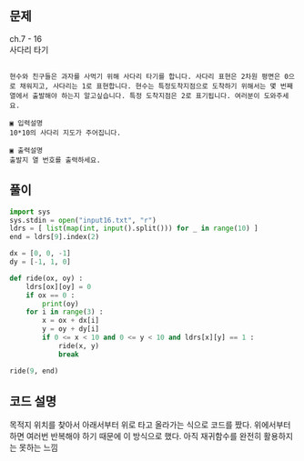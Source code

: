 ## 문제  
ch.7 - 16  
사다리 타기  

```

현수와 친구들은 과자를 사먹기 위해 사다리 타기를 합니다. 사다리 표현은 2차원 평면은 0으 로 채워지고, 사다리는 1로 표현합니다. 현수는 특정도착지점으로 도착하기 위해서는 몇 번째 열에서 출발해야 하는지 알고싶습니다. 특정 도착지점은 2로 표기됩니다. 여러분이 도와주세요. 

▣ 입력설명
10*10의 사다리 지도가 주어집니다.

▣ 출력설명
출발지 열 번호를 출력하세요.

```

## 풀이
```python
import sys
sys.stdin = open("input16.txt", "r")
ldrs = [ list(map(int, input().split())) for _ in range(10) ]
end = ldrs[9].index(2)

dx = [0, 0, -1]
dy = [-1, 1, 0]

def ride(ox, oy) :
    ldrs[ox][oy] = 0
    if ox == 0 :
        print(oy)
    for i in range(3) :
        x = ox + dx[i]
        y = oy + dy[i]
        if 0 <= x < 10 and 0 <= y < 10 and ldrs[x][y] == 1 :
            ride(x, y)
            break

ride(9, end)
```

## 코드 설명
목적지 위치를 찾아서 아래서부터 위로 타고 올라가는 식으로 코드를 짰다. 위에서부터 하면 여러번 반복해야 하기 때문에 이 방식으로 했다. 
아직 재귀함수를 완전히 활용하지는 못하는 느낌